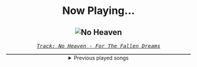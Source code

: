 <div align="center"> 
<h1>Now Playing...</h1>

![No Heaven](https://i.scdn.co/image/ab67616d00001e025e2c71c1fae2d11a6aaf1041)
--
_<samp><a href="https://open.spotify.com/track/5nxZSkMS7VpbjEHaCQ39a1">Track: No Heaven - For The Fallen Dreams</a></samp>_

<div style="border: 1px #4B5054 solid"></div>
<details>
  <summary>
    Previous played songs
  </summary>
  <table>
    <thead>
      <tr>
        <th>
          Artist
        </th>
        <th>
          Song
        </th>
        <th>
          Link
        </th>
      </tr>
    </thead>
    <tbody>
      <tr><td>For The Fallen Dreams</td><td>No Heaven</td><td><a href="https://open.spotify.com/track/5nxZSkMS7VpbjEHaCQ39a1">https://open.spotify.com/track/5nxZSkMS7VpbjEHaCQ39a1</a></td></tr><tr><td>The Acacia Strain</td><td>UNTENDED GRAVES</td><td><a href="https://open.spotify.com/track/4t9E4wj0PHqNozXXIboLYM">https://open.spotify.com/track/4t9E4wj0PHqNozXXIboLYM</a></td></tr><tr><td>Upon A Burning Body</td><td>Code of Honor</td><td><a href="https://open.spotify.com/track/1ejDrrIUJvvZnXWkiXdABO">https://open.spotify.com/track/1ejDrrIUJvvZnXWkiXdABO</a></td></tr><tr><td>loonight</td><td>See You Tomorrow</td><td><a href="https://open.spotify.com/track/7G4gBzhh47li23o6kl940L">https://open.spotify.com/track/7G4gBzhh47li23o6kl940L</a></td></tr><tr><td>Jamania</td><td>Off the Hook</td><td><a href="https://open.spotify.com/track/2lRQCYeMCLBfh6tFqUrDUt">https://open.spotify.com/track/2lRQCYeMCLBfh6tFqUrDUt</a></td></tr><tr><td>finton</td><td>Wakama</td><td><a href="https://open.spotify.com/track/56Z46663DLvzQbGg5reSPV">https://open.spotify.com/track/56Z46663DLvzQbGg5reSPV</a></td></tr><tr><td>Jamania</td><td>Daydreaming</td><td><a href="https://open.spotify.com/track/5Jc12jCIowaPN81JYyOKcy">https://open.spotify.com/track/5Jc12jCIowaPN81JYyOKcy</a></td></tr><tr><td>knoodle</td><td>Cold Brew</td><td><a href="https://open.spotify.com/track/1Me10jCP9b8wlS3z1VxJIR">https://open.spotify.com/track/1Me10jCP9b8wlS3z1VxJIR</a></td></tr><tr><td>Tim Stone</td><td>Zeitgeist</td><td><a href="https://open.spotify.com/track/2cbv3Z0vKiwjWnOLkLhfrc">https://open.spotify.com/track/2cbv3Z0vKiwjWnOLkLhfrc</a></td></tr><tr><td>loonight</td><td>Dreamy Vibe</td><td><a href="https://open.spotify.com/track/6anZcx8kwyMGDWGsQTvmYe">https://open.spotify.com/track/6anZcx8kwyMGDWGsQTvmYe</a></td></tr><tr><td>Riinholm</td><td>Intro to Fin</td><td><a href="https://open.spotify.com/track/7kxzWljFh63UhsumyXETLF">https://open.spotify.com/track/7kxzWljFh63UhsumyXETLF</a></td></tr><tr><td>Lars Narvike</td><td>Mikawa</td><td><a href="https://open.spotify.com/track/6lnMMhRmvyHRc68SuYHTeS">https://open.spotify.com/track/6lnMMhRmvyHRc68SuYHTeS</a></td></tr><tr><td>Bristic</td><td>Part of This</td><td><a href="https://open.spotify.com/track/2hccISNMkRHZCL4mm19Tjn">https://open.spotify.com/track/2hccISNMkRHZCL4mm19Tjn</a></td></tr><tr><td>Vallstad</td><td>Helsinki Heat</td><td><a href="https://open.spotify.com/track/09t9VluNwpv9hTU13U5E1D">https://open.spotify.com/track/09t9VluNwpv9hTU13U5E1D</a></td></tr><tr><td>knoodle</td><td>Starlight</td><td><a href="https://open.spotify.com/track/2iJq1Fzy7jAb7jYNVXBQQy">https://open.spotify.com/track/2iJq1Fzy7jAb7jYNVXBQQy</a></td></tr><tr><td>Kazuna</td><td>Only you</td><td><a href="https://open.spotify.com/track/5GAqmprYndlNcVOxI8TmLc">https://open.spotify.com/track/5GAqmprYndlNcVOxI8TmLc</a></td></tr><tr><td>Jamania</td><td>Havanna</td><td><a href="https://open.spotify.com/track/2PHfwhMKMe9L1Hr5NPxXgS">https://open.spotify.com/track/2PHfwhMKMe9L1Hr5NPxXgS</a></td></tr><tr><td>snaate</td><td>Sunrise</td><td><a href="https://open.spotify.com/track/6OGacXIWcMEAE7mCY92qNd">https://open.spotify.com/track/6OGacXIWcMEAE7mCY92qNd</a></td></tr><tr><td>Creason</td><td>Reflect Yourself</td><td><a href="https://open.spotify.com/track/0tNyZUfQNn1ROcvc5ReSRg">https://open.spotify.com/track/0tNyZUfQNn1ROcvc5ReSRg</a></td></tr><tr><td>Jamania</td><td>Settled</td><td><a href="https://open.spotify.com/track/5xlDz7UPzUusFkyaApZIiU">https://open.spotify.com/track/5xlDz7UPzUusFkyaApZIiU</a></td></tr>
    </tbody>
  </table>
</details>

</div>
